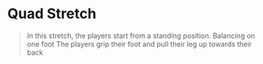 # Quad Stretch


> In this stretch, the players start from a standing position. 
> Balancing on one foot
> The players grip their foot and pull their leg up towards their back 


